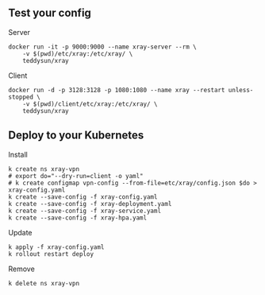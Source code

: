 ## Test your config

Server
```
docker run -it -p 9000:9000 --name xray-server --rm \
    -v $(pwd)/etc/xray:/etc/xray/ \
    teddysun/xray
```
Client
```
docker run -d -p 3128:3128 -p 1080:1080 --name xray --restart unless-stopped \
    -v $(pwd)/client/etc/xray:/etc/xray/ \
    teddysun/xray
```


## Deploy to your Kubernetes

Install
```
k create ns xray-vpn
# export do="--dry-run=client -o yaml"
# k create configmap vpn-config --from-file=etc/xray/config.json $do > xray-config.yaml
k create --save-config -f xray-config.yaml
k create --save-config -f xray-deployment.yaml
k create --save-config -f xray-service.yaml
k create --save-config -f xray-hpa.yaml
```

Update
```
k apply -f xray-config.yaml
k rollout restart deploy
```

Remove
```
k delete ns xray-vpn
```
